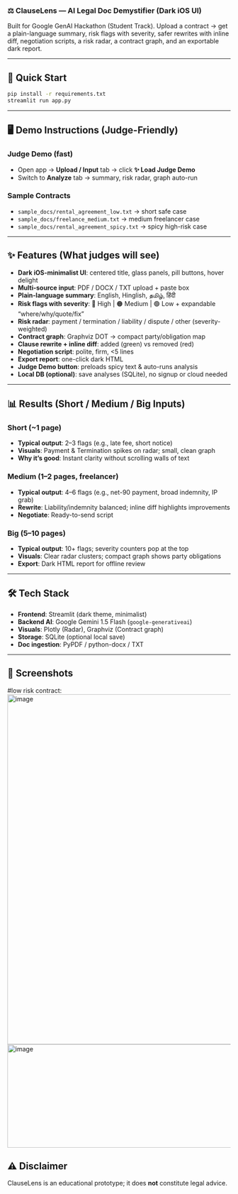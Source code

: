 
### ⚖️ ClauseLens — AI Legal Doc Demystifier (Dark iOS UI)

Built for Google GenAI Hackathon (Student Track). Upload a contract → get a plain-language summary, risk flags with severity, safer rewrites with inline diff, negotiation scripts, a risk radar, a contract graph, and an exportable dark report.

---

## 🚀 Quick Start
```bash
pip install -r requirements.txt
streamlit run app.py
```

---

## 🖥️ Demo Instructions (Judge-Friendly)
### Judge Demo (fast)
- Open app → **Upload / Input** tab → click **✨ Load Judge Demo**
- Switch to **Analyze** tab → summary, risk radar, graph auto-run

### Sample Contracts
- `sample_docs/rental_agreement_low.txt` → short safe case
- `sample_docs/freelance_medium.txt` → medium freelancer case
- `sample_docs/rental_agreement_spicy.txt` → spicy high-risk case

---

## ✨ Features (What judges will see)
- **Dark iOS-minimalist UI**: centered title, glass panels, pill buttons, hover delight
- **Multi-source input**: PDF / DOCX / TXT upload + paste box
- **Plain-language summary**: English, Hinglish, தமிழ், हिंदी
- **Risk flags with severity**: 🔴 High | 🟠 Medium | 🟢 Low + expandable “where/why/quote/fix”
- **Risk radar**: payment / termination / liability / dispute / other (severity-weighted)
- **Contract graph**: Graphviz DOT → compact party/obligation map
- **Clause rewrite + inline diff**: added (green) vs removed (red)
- **Negotiation script**: polite, firm, <5 lines
- **Export report**: one-click dark HTML
- **Judge Demo button**: preloads spicy text & auto-runs analysis
- **Local DB (optional)**: save analyses (SQLite), no signup or cloud needed

---

## 📊 Results (Short / Medium / Big Inputs)

### Short (~1 page)
- **Typical output**: 2–3 flags (e.g., late fee, short notice)
- **Visuals**: Payment & Termination spikes on radar; small, clean graph
- **Why it’s good**: Instant clarity without scrolling walls of text

### Medium (1–2 pages, freelancer)
- **Typical output**: 4–6 flags (e.g., net-90 payment, broad indemnity, IP grab)
- **Rewrite**: Liability/indemnity balanced; inline diff highlights improvements
- **Negotiate**: Ready-to-send script

### Big (5–10 pages)
- **Typical output**: 10+ flags; severity counters pop at the top
- **Visuals**: Clear radar clusters; compact graph shows party obligations
- **Export**: Dark HTML report for offline review

---

## 🛠️ Tech Stack
- **Frontend**: Streamlit (dark theme, minimalist)
- **Backend AI**: Google Gemini 1.5 Flash (`google-generativeai`)
- **Visuals**: Plotly (Radar), Graphviz (Contract graph)
- **Storage**: SQLite (optional local save)
- **Doc ingestion**: PyPDF / python-docx / TXT

---

## 📸 Screenshots 
#low risk contract:
<img width="1464" height="789" alt="image" src="https://github.com/user-attachments/assets/a79c31e1-e5b1-4249-b1a0-fb54de6aeeb6" />
<img width="518" height="233" alt="image" src="https://github.com/user-attachments/assets/0f373ea6-f947-4317-8108-a1189dee7cbd" />





## ⚠️ Disclaimer
ClauseLens is an educational prototype; it does **not** constitute legal advice.
